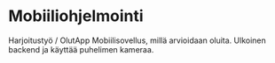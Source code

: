 # Mobiiliohjelmointi
Harjoitustyö / OlutApp
Mobiilisovellus, millä arvioidaan oluita.
Ulkoinen backend ja käyttää puhelimen kameraa.
